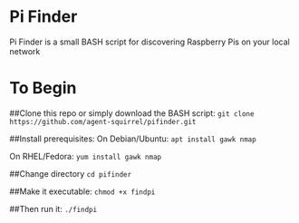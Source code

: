 # Pi Finder
Pi Finder is a small BASH script for discovering Raspberry Pis on your local network

# To Begin
##Clone this repo or simply download the BASH script:
`git clone https://github.com/agent-squirrel/pifinder.git`

##Install prerequisites:
On Debian/Ubuntu:
`apt install gawk nmap`

On RHEL/Fedora:
`yum install gawk nmap`

##Change directory
`cd pifinder`

##Make it executable:
`chmod +x findpi`

##Then run it:
`./findpi`
